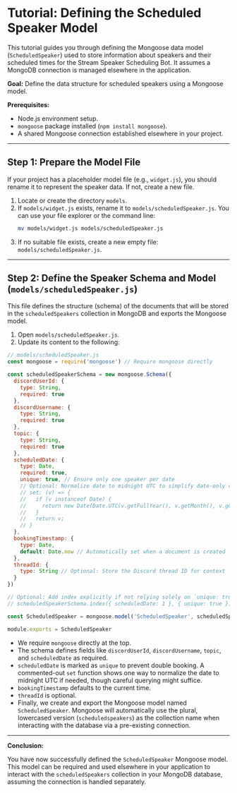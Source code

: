 # Tutorial: Defining the Scheduled Speaker Model

This tutorial guides you through defining the Mongoose data model (`ScheduledSpeaker`) used to store information about speakers and their scheduled times for the Stream Speaker Scheduling Bot. It assumes a MongoDB connection is managed elsewhere in the application.

**Goal:** Define the data structure for scheduled speakers using a Mongoose model.

**Prerequisites:**

*   Node.js environment setup.
*   `mongoose` package installed (`npm install mongoose`).
*   A shared Mongoose connection established elsewhere in your project.

---

## Step 1: Prepare the Model File

If your project has a placeholder model file (e.g., `widget.js`), you should rename it to represent the speaker data. If not, create a new file.

1.  Locate or create the directory `models`.
2.  If `models/widget.js` exists, rename it to `models/scheduledSpeaker.js`. You can use your file explorer or the command line:
    ```bash
    mv models/widget.js models/scheduledSpeaker.js
    ```
3.  If no suitable file exists, create a new empty file: `models/scheduledSpeaker.js`.

---

## Step 2: Define the Speaker Schema and Model (`models/scheduledSpeaker.js`)

This file defines the structure (schema) of the documents that will be stored in the `scheduledSpeakers` collection in MongoDB and exports the Mongoose model.

1.  Open `models/scheduledSpeaker.js`.
2.  Update its content to the following:

```javascript
// models/scheduledSpeaker.js
const mongoose = require('mongoose') // Require mongoose directly

const scheduledSpeakerSchema = new mongoose.Schema({
  discordUserId: {
    type: String,
    required: true
  },
  discordUsername: {
    type: String,
    required: true
  },
  topic: {
    type: String,
    required: true
  },
  scheduledDate: {
    type: Date,
    required: true,
    unique: true, // Ensure only one speaker per date
    // Optional: Normalize date to midnight UTC to simplify date-only comparisons
    // set: (v) => {
    //   if (v instanceof Date) {
    //     return new Date(Date.UTC(v.getFullYear(), v.getMonth(), v.getDate()));
    //   }
    //   return v;
    // }
  },
  bookingTimestamp: {
    type: Date,
    default: Date.now // Automatically set when a document is created
  },
  threadId: {
    type: String // Optional: Store the Discord thread ID for context
  }
})

// Optional: Add index explicitly if not relying solely on `unique: true`
// scheduledSpeakerSchema.index({ scheduledDate: 1 }, { unique: true });

const ScheduledSpeaker = mongoose.model('ScheduledSpeaker', scheduledSpeakerSchema)

module.exports = ScheduledSpeaker
```

*   We require `mongoose` directly at the top.
*   The schema defines fields like `discordUserId`, `discordUsername`, `topic`, and `scheduledDate` as required.
*   `scheduledDate` is marked as `unique` to prevent double booking. A commented-out `set` function shows one way to normalize the date to midnight UTC if needed, though careful querying might suffice.
*   `bookingTimestamp` defaults to the current time.
*   `threadId` is optional.
*   Finally, we create and export the Mongoose model named `ScheduledSpeaker`. Mongoose will automatically use the plural, lowercased version (`scheduledspeakers`) as the collection name when interacting with the database via a pre-existing connection.

---

**Conclusion:**

You have now successfully defined the `ScheduledSpeaker` Mongoose model. This model can be required and used elsewhere in your application to interact with the `scheduledSpeakers` collection in your MongoDB database, assuming the connection is handled separately. 